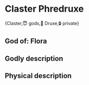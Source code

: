 # Claster Phredruxe

{Claster,😇 gods,🌱 Druxe,🔒 private}

## **God of:** Flora

## **Godly description**

## **Physical description**
